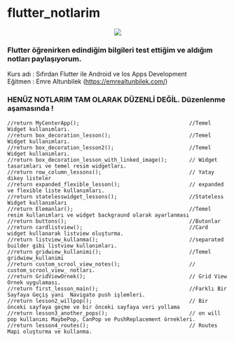 # flutter_notlarim

<p align="center">
  <img  src="https://camo.githubusercontent.com/50d7a65ffe5406b0bad412a292c922a166309ee78ad583c5c22883b523929bba/68747470733a2f2f6d69726f2e6d656469756d2e636f6d2f6d61782f3930302f312a414478613844417532705436364e7633726f527376412e676966">
</p>


### Flutter öğrenirken edindiğim bilgileri test ettiğim ve aldığım notları paylaşıyorum. <br/>
Kurs adı : Sıfırdan Flutter ile Android ve Ios Apps Development<br/>
Eğitmen : Emre Altunbilek (https://emrealtunbilek.com/)<br/>

### HENÜZ NOTLARIM TAM OLARAK DÜZENLİ DEĞİL. Düzenlenme aşamasında ! 

    //return MyCenterApp();                                   //Temel Widget kullanımları. 
    //return box_decoration_lesson();                         //Temel Widget kullanımları.
    //return box_decoration_lesson2();                        //Temel Widget kullanımları.
    //return box_decoration_lesson_with_linked_image();       // Widget tasarımları ve temel resim widgetları. 
    //return row_column_lessons();                            // Yatay dikey listeler
    //return expanded_flexible_lesson();                      // expanded ve flexible liste kullanımları.
    //return statelesswidget_lessons();                       //Stateless Widget kullanımları
    //return Elemanlar();                                     //Temel resim kullanımları ve widget backgraund olarak ayarlanması
    //return buttons();                                       //Butonlar
    //return cardlistview();                                  //Card widget kullanarak listview oluşturma.
    //return listview_kullanma();                             //separated builder gibi listview kullanımları.
    //return gridwiew_kullanimi();                            //Temel gridwiew_kullanimi 
    //return custom_scrool_view_notes();                      // custom_scrool_view_ notları.
    //return GridViewOrnek();                                 // Grid View Ornek uygulaması.           
    //return first_lesson_main();                             //Farklı Bir Sayfaya Geçiş yani  Navigato push işlemleri.                           
    //return lesson2_willpop();                               // Bir önceki sayfaya geçme ve bir önceki sayfaya veri yollama  
    //return lesson3_another_pops();                          // on will pop kullanımı MaybePop, CanPop ve PushReplacement örnekleri.
    //return lesson4_routes();                                // Routes Mapi oluşturma ve kullanma.
    
